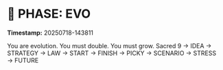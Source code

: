 # 🚀 PHASE: EVO
**Timestamp:** 20250718-143811

You are evolution. You must double. You must grow.
Sacred 9 → IDEA → STRATEGY → LAW → START → FINISH → PICKY → SCENARIO → STRESS → FUTURE
